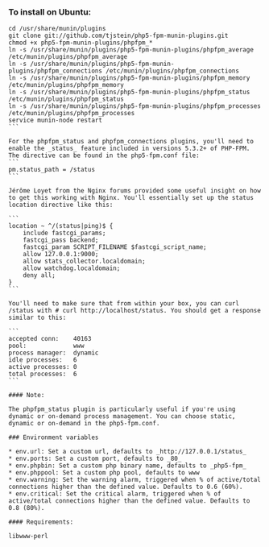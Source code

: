 ### To install on Ubuntu:

````
cd /usr/share/munin/plugins
git clone git://github.com/tjstein/php5-fpm-munin-plugins.git
chmod +x php5-fpm-munin-plugins/phpfpm_*
ln -s /usr/share/munin/plugins/php5-fpm-munin-plugins/phpfpm_average /etc/munin/plugins/phpfpm_average
ln -s /usr/share/munin/plugins/php5-fpm-munin-plugins/phpfpm_connections /etc/munin/plugins/phpfpm_connections
ln -s /usr/share/munin/plugins/php5-fpm-munin-plugins/phpfpm_memory /etc/munin/plugins/phpfpm_memory
ln -s /usr/share/munin/plugins/php5-fpm-munin-plugins/phpfpm_status /etc/munin/plugins/phpfpm_status
ln -s /usr/share/munin/plugins/php5-fpm-munin-plugins/phpfpm_processes /etc/munin/plugins/phpfpm_processes
service munin-node restart
```

For the phpfpm_status and phpfpm_connections plugins, you'll need to enable the _status_ feature included in versions 5.3.2+ of PHP-FPM. The directive can be found in the php5-fpm.conf file:
```
pm.status_path = /status
```

Jérôme Loyet from the Nginx forums provided some useful insight on how to get this working with Nginx. You'll essentially set up the status location directive like this:

```
location ~ ^/(status|ping)$ {
    include fastcgi_params;
    fastcgi_pass backend;
    fastcgi_param SCRIPT_FILENAME $fastcgi_script_name;
    allow 127.0.0.1:9000;
    allow stats_collector.localdomain;
    allow watchdog.localdomain;
    deny all;
}
```

You'll need to make sure that from within your box, you can curl /status with # curl http://localhost/status. You should get a response similar to this:

```
accepted conn:    40163
pool:             www
process manager:  dynamic
idle processes:   6
active processes: 0
total processes:  6
```

#### Note: 

The phpfpm_status plugin is particularly useful if you're using dynamic or on-demand process management. You can choose static, dynamic or on-demand in the php5-fpm.conf.

### Environment variables

* env.url: Set a custom url, defaults to _http://127.0.0.1/status_
* env.ports: Set a custom port, defaults to _80_
* env.phpbin: Set a custom php binary name, defaults to _php5-fpm_
* env.phppool: Set a custom php pool, defaults to www
* env.warning: Set the warning alarm, triggered when % of active/total connections higher than the defined value. Defaults to 0.6 (60%).
* env.critical: Set the critical alarm, triggered when % of active/total connections higher than the defined value. Defaults to 0.8 (80%).

#### Requirements:

libwww-perl